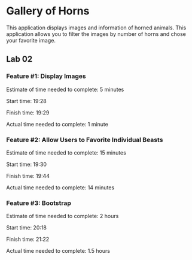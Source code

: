 # Gallery of Horns

This application displays images and information of horned animals. This application allows you to filter the images by number of horns and chose your favorite image.

## Lab 02

### Feature #1: Display Images

Estimate of time needed to complete: 5 minutes

Start time: 19:28

Finish time: 19:29

Actual time needed to complete: 1 minute

### Feature #2: Allow Users to Favorite Individual Beasts

Estimate of time needed to complete: 15 minutes

Start time: 19:30

Finish time: 19:44

Actual time needed to complete: 14 minutes

### Feature #3: Bootstrap

Estimate of time needed to complete: 2 hours

Start time: 20:18

Finish time: 21:22

Actual time needed to complete: 1.5 hours
